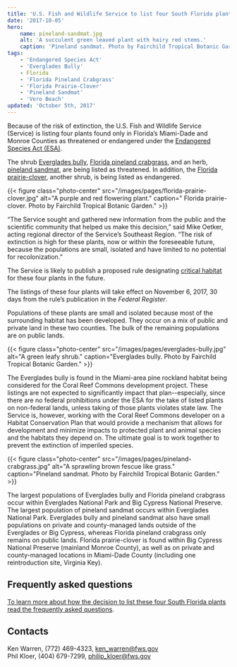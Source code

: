 ```yaml
---
title: 'U.S. Fish and Wildlife Service to list four South Florida plants as threatened or endangered'
date: '2017-10-05'
hero:
    name: pineland-sandmat.jpg
    alt: 'A succulent green leaved plant with hairy red stems.'
    caption: 'Pineland sandmat. Photo by Fairchild Tropical Botanic Garden.'
tags:
    - 'Endangered Species Act'
    - 'Everglades Bully'
    - Florida
    - 'Florida Pineland Crabgrass'
    - 'Florida Prairie-Clover'
    - 'Pineland Sandmat'
    - 'Vero Beach'
updated: 'October 5th, 2017'
---
```


Because of the risk of extinction, the U.S. Fish and Wildlife Service (Service) is listing four plants found only in Florida’s Miami-Dade and Monroe Counties as threatened or endangered under the [Endangered Species Act (ESA)](/endangered-species-act). 

The shrub [Everglades bully](https://ecos.fws.gov/ecp0/profile/speciesProfile?spcode=Q3IM), [Florida pineland crabgrass](https://ecos.fws.gov/ecp0/profile/speciesProfile?spcode=Q1VG), and an herb, [pineland sandmat](https://ecos.fws.gov/ecp0/profile/speciesProfile?sId=1914), are being listed as threatened.  In addition, the [Florida prairie-clover](https://ecos.fws.gov/ecp0/profile/speciesProfile?spcode=Q3HL), another shrub, is being listed as endangered.

{{< figure class="photo-center" src="/images/pages/florida-prairie-clover.jpg" alt="A purple and red flowering plant." caption=" Florida prairie-clover. Photo by Fairchild Tropical Botanic Garden." >}}

“The Service sought and gathered new information from the public and the scientific community that helped us make this decision,” said Mike Oetker, acting regional director of the Service’s Southeast Region. “The risk of extinction is high for these plants, now or within the foreseeable future, because the populations are small, isolated and have limited to no potential for recolonization.”

The Service is likely to publish a proposed rule designating [critical habitat](/endangered-species-act/critical-habitat) for these four plants in the future.

The listings of these four plants will take effect on November 6, 2017, 30 days from the rule’s publication in the *Federal Register*.

Populations of these plants are small and isolated because most of the surrounding habitat has been developed.  They occur on a mix of public and private land in these two counties.  The bulk of the remaining populations are on public lands.

{{< figure class="photo-center" src="/images/pages/everglades-bully.jpg" alt="A green leafy shrub." caption="Everglades bully. Photo by Fairchild Tropical Botanic Garden." >}}

The Everglades bully is found in the Miami-area pine rockland habitat being considered for the Coral Reef Commons development project. These listings are not expected to significantly impact that  plan--especially, since there are no federal prohibitions under the ESA for the take of listed plants on non-federal lands, unless taking of those plants violates state law. The Service is, however, working with the Coral Reef Commons developer on a Habitat Conservation Plan that would provide a mechanism that allows for development and minimize impacts to protected plant and animal species and the habitats they depend on. The ultimate goal is to work together to prevent the extinction of imperiled species.

{{< figure class="photo-center" src="/images/pages/pineland-crabgrass.jpg" alt="A sprawling brown fescue like grass." caption="Pineland sandmat. Photo by Fairchild Tropical Botanic Garden." >}}

The largest populations of Everglades bully and Florida pineland crabgrass occur within Everglades National Park and Big Cypress National Preserve.  The largest population of pineland sandmat occurs within Everglades National Park.  Everglades bully and pineland sandmat also have small populations on private and county-managed lands outside of the Everglades or Big Cypress, whereas Florida pineland crabgrass only remains on public lands.  Florida prairie-clover is found within Big Cypress National Preserve (mainland Monroe County), as well as on private and county-managed locations in Miami-Dade County (including one reintroduction site, Virginia Key).  

## Frequently asked questions

[To learn more about how the decision to list these four South Florida plants read the frequently asked questions](/faq/endangered-species-act-listing-of-four-south-florida-plants).

## Contacts

Ken Warren, (772) 469-4323, [ken_warren@fws.gov](mailto:ken_warren@fws.gov)  
Phil Kloer, (404) 679-7299, [philip_kloer@fws.gov](mailto:philip_kloer@fws.gov)  
